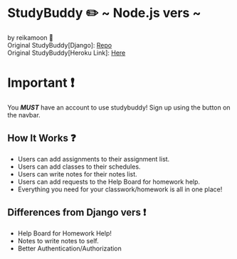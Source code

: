 # StudyBuddy :pencil2: ~ Node.js vers ~
by reikamoon :ribbon:<br>
Original StudyBuddy[Django]: [Repo](https://github.com/reikamoon/studybuddy)<br>
Original StudyBuddy[Heroku Link]: [Here](https://github.com/reikamoon/studybuddy)
# Important :exclamation:
You ***MUST*** have an account to use studybuddy! Sign up using the button on the navbar.

## How It Works :question:
* Users can add assignments to their assignment list. <br>
* Users can add classes to their schedules. <br>
* Users can write notes for their notes list. <br>
* Users can add requests to the Help Board for homework help. <br>
* Everything you need for your classwork/homework is all in one place!

## Differences from Django vers :exclamation:
* Help Board for Homework Help!
* Notes to write notes to self.
* Better Authentication/Authorization
